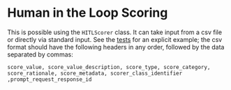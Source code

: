 # Human in the Loop Scoring

This is possible using the `HITLScorer` class. It can take input from a csv file or directly via standard input. See the [tests](../../../tests/score/test_hitl.py) for an explicit example; the csv format should have the following headers in any order, followed by the data separated by commas:

```
score_value, score_value_description, score_type, score_category, score_rationale, score_metadata, scorer_class_identifier ,prompt_request_response_id
```
